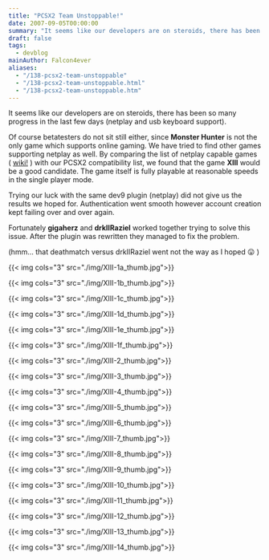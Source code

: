 ```yaml
---
title: "PCSX2 Team Unstoppable!"
date: 2007-09-05T00:00:00
summary: "It seems like our developers are on steroids, there has been so many progress in the last few days (netplay and usb keyboard support)"
draft: false
tags:
  - devblog
mainAuthor: Falcon4ever
aliases:
  - "/138-pcsx2-team-unstoppable"
  - "/138-pcsx2-team-unstoppable.html"
  - "/138-pcsx2-team-unstoppable.htm"
---
```


It seems like our developers are on steroids, there has been so many
progress in the last few days (netplay and usb keyboard support).

Of course betatesters do not sit still either, since **Monster Hunter**
is not the only game which supports online gaming. We have tried to find
other games supporting netplay as well.
By comparing the list of netplay capable games (
[wiki!](http://en.wikipedia.org/wiki/List_of_PlayStation_2_network_games)
) with our PCSX2 compatibility list, we found that the game **XIII**
would be a good candidate.
The game itself is fully playable at reasonable speeds in the single
player mode.

Trying our luck with the same dev9 plugin (netplay) did not give us the
results we hoped for. Authentication went smooth however account
creation kept failing over and over again.

Fortunately **gigaherz** and **drkIIRaziel** worked together trying to
solve this issue. After the plugin was rewritten they managed to fix the
problem.

(hmm... that deathmatch versus drkIIRaziel went not the way as I hoped
😛 )

{{< img cols="3" src="./img/XIII-1a_thumb.jpg">}}

{{< img cols="3" src="./img/XIII-1b_thumb.jpg">}}

{{< img cols="3" src="./img/XIII-1c_thumb.jpg">}}

{{< img cols="3" src="./img/XIII-1d_thumb.jpg">}}

{{< img cols="3" src="./img/XIII-1e_thumb.jpg">}}

{{< img cols="3" src="./img/XIII-1f_thumb.jpg">}}

{{< img cols="3" src="./img/XIII-2_thumb.jpg">}}

{{< img cols="3" src="./img/XIII-3_thumb.jpg">}}

{{< img cols="3" src="./img/XIII-4_thumb.jpg">}}

{{< img cols="3" src="./img/XIII-5_thumb.jpg">}}

{{< img cols="3" src="./img/XIII-6_thumb.jpg">}}

{{< img cols="3" src="./img/XIII-7_thumb.jpg">}}

{{< img cols="3" src="./img/XIII-8_thumb.jpg">}}

{{< img cols="3" src="./img/XIII-9_thumb.jpg">}}

{{< img cols="3" src="./img/XIII-10_thumb.jpg">}}

{{< img cols="3" src="./img/XIII-11_thumb.jpg">}}

{{< img cols="3" src="./img/XIII-12_thumb.jpg">}}

{{< img cols="3" src="./img/XIII-13_thumb.jpg">}}

{{< img cols="3" src="./img/XIII-14_thumb.jpg">}}
